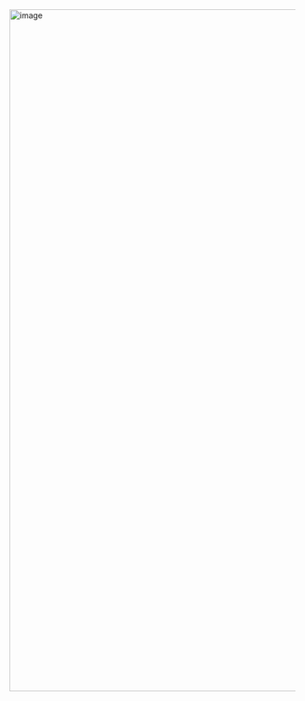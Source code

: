 <img width="1200" height="1200" alt="image" src="https://github.com/user-attachments/assets/cc08b633-a786-48c9-b990-d05e945d33dd" />
